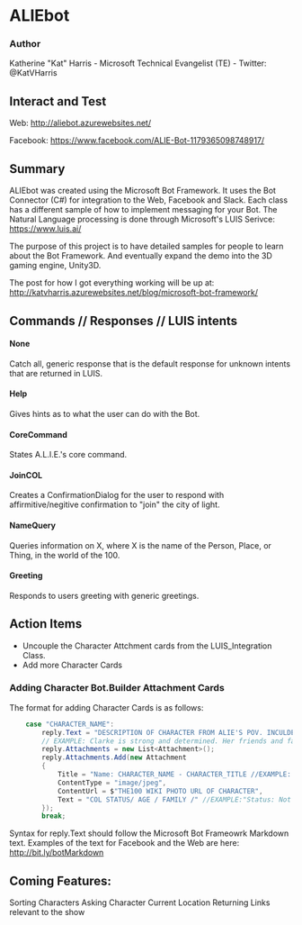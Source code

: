 # ALIEbot

### Author
Katherine "Kat" Harris - Microsoft Technical Evangelist (TE) - Twitter: @KatVHarris

## Interact and Test
Web: http://aliebot.azurewebsites.net/

Facebook: https://www.facebook.com/ALIE-Bot-1179365098748917/

## Summary
ALIEbot was created using the Microsoft Bot Framework. It uses the Bot Connector (C#) for integration to the Web, Facebook and Slack. Each class has a different sample of how to implement messaging for your Bot. The Natural Language processing is done through Microsoft's LUIS Serivce: https://www.luis.ai/

The purpose of this project is to have detailed samples for people to learn about the Bot Framework. And eventually expand the demo into the 3D gaming engine, Unity3D. 

The post for how I got everything working will be up at: http://katvharris.azurewebsites.net/blog/microsoft-bot-framework/

## Commands // Responses // LUIS intents
#### None
Catch all, generic response that is the default response for unknown intents that are returned in LUIS. 

#### Help
Gives hints as to what the user can do with the Bot.

#### CoreCommand
States A.L.I.E.'s core command.

#### JoinCOL
Creates a ConfirmationDialog for the user to respond with affirmitive/negitive confirmation to "join" the city of light.

#### NameQuery
Queries information on X, where X is the name of the Person, Place, or Thing, in the world of the 100. 

#### Greeting
Responds to users greeting with generic greetings.

## Action Items
* Uncouple the Character Attchment cards from the LUIS_Integration Class. 
* Add more Character Cards

### Adding Character Bot.Builder Attachment Cards
The format for adding Character Cards is as follows: 
```csharp
    case "CHARACTER_NAME":
        reply.Text = "DESCRIPTION OF CHARACTER FROM ALIE'S POV. INCULDE STATUS, AGE, LIVING FAMILY";
        // EXAMPLE: Clarke is strong and determined. Her friends and family are her weakness. She is not as clever as Raven though she is resrouceful.";
        reply.Attachments = new List<Attachment>();
        reply.Attachments.Add(new Attachment
        {
            Title = "Name: CHARACTER_NAME - CHARACTER_TITLE //EXAMPLE: Clarke Griffin - aka WanHeda - the commander of Death.",
            ContentType = "image/jpeg",
            ContentUrl = $"THE100 WIKI PHOTO URL OF CHARACTER",
            Text = "COL STATUS/ AGE / FAMILY /" //EXAMPLE:"Status: Not in City of Light \n >Age: 19 \n  >Living Family: Abby Griffin \n "
        });
        break;
```     
Syntax for reply.Text should follow the Microsoft Bot Frameowrk Markdown text. 
Examples of the text for Facebook and the Web are here: http://bit.ly/botMarkdown

## Coming Features:
Sorting Characters
Asking Character Current Location
Returning Links relevant to the show


